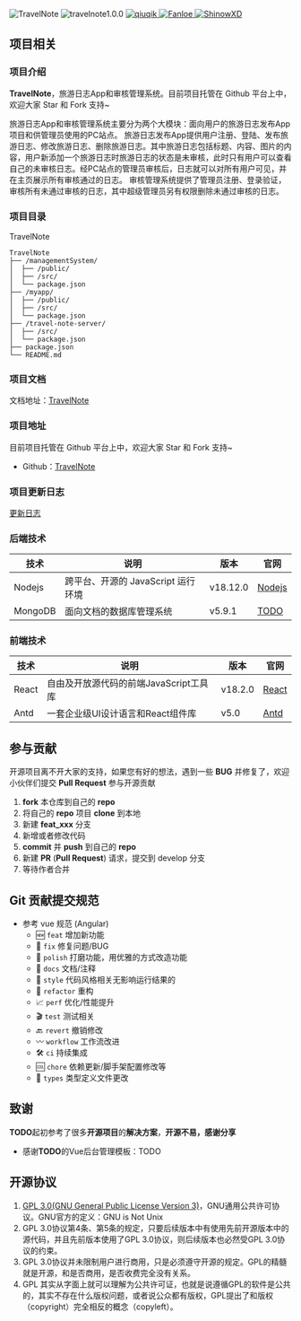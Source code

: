 <p>
  <img src="https://img.shields.io/badge/TravelNote-green" alt="TravelNote"/>
  <img src="https://img.shields.io/badge/travelnote-1.0.0-blue" alt="travelnote1.0.0"/>
  <a target="_blank" href="https://github.com/qiuqik">
    <img src="https://img.shields.io/badge/Author-qiuqik-ff69b4" alt="qiuqik">
  </a>
  <a target="_blank" href="https://github.com/Fanloe">
    <img src="https://img.shields.io/badge/Author-Fanloe-5569b4" alt="Fanloe">
  </a>
  <a target="_blank" href="https://github.com/ShinowXD">
    <img src="https://img.shields.io/badge/Author-ShinowXD-77efb4" alt="ShinowXD">
  </a>
</p>

## 项目相关

### 项目介绍

**TravelNote**，旅游日志App和审核管理系统。目前项目托管在 Github 平台上中，欢迎大家 Star 和 Fork 支持~

旅游日志App和审核管理系统主要分为两个大模块：面向用户的旅游日志发布App项目和供管理员使用的PC站点。
旅游日志发布App提供用户注册、登陆、发布旅游日志、修改旅游日志、删除旅游日志。其中旅游日志包括标题、内容、图片的内容，用户新添加一个旅游日志时旅游日志的状态是未审核，此时只有用户可以查看自己的未审核日志。经PC站点的管理员审核后，日志就可以对所有用户可见，并在主页展示所有审核通过的日志。
审核管理系统提供了管理员注册、登录验证，审核所有未通过审核的日志，其中超级管理员另有权限删除未通过审核的日志。

### 项目目录

TravelNote
```
TravelNote 
├── /managementSystem/
│  ├── /public/
│  ├── /src/
│  └── package.json
├── /myapp/
│  ├── /public/
│  ├── /src/
│  └── package.json
├── /travel-note-server/
│  ├── /src/
│  └── package.json
├── package.json
└── README.md

```


### 项目文档

文档地址：[TravelNote](https://github.com/Fanloe/TravelNote)

### 项目地址

目前项目托管在 Github 平台上中，欢迎大家 Star 和 Fork 支持~

- Github：[TravelNote](https://github.com/Fanloe/TravelNote)


### 项目更新日志
[更新日志](https://github.com/Fanloe/TravelNote/pulse)

### 后端技术

| 技术             | 说明           | 版本      | 官网                                         |
|----------------|--------------|---------|--------------------------------------------|
| Nodejs     | 跨平台、开源的 JavaScript 运行环境 | v18.12.0   | [Nodejs](https://nodejs.org/en)     |
| MongoDB     | 面向文档的数据库管理系统 | v5.9.1   | [TODO](https://www.mongodb.com/zh-cn)     |

### 前端技术

| 技术     | 说明      | 版本     | 官网                 |
|--------|---------|--------|--------------------|
| React | 自由及开放源代码的前端JavaScript工具库 | v18.2.0 | [React](https://react.dev/) |
| Antd | 一套企业级UI设计语言和React组件库 | v5.0 | [Antd](https://ant-design.antgroup.com/index-cn/) |




## 参与贡献

开源项目离不开大家的支持，如果您有好的想法，遇到一些 **BUG** 并修复了，欢迎小伙伴们提交 **Pull Request** 参与开源贡献

1. **fork** 本仓库到自己的 **repo**
2. 将自己的 **repo** 项目 **clone** 到本地
3. 新建 **feat_xxx** 分支
4. 新增或者修改代码
5. **commit** 并 **push** 到自己的 **repo**
6. 新建 **PR** (**Pull Request**) 请求，提交到 develop 分支
7. 等待作者合并

## Git 贡献提交规范
- 参考 vue 规范 (Angular) 
  - 🆕 `feat` 增加新功能
  - 🐞 `fix` 修复问题/BUG
  - 🧽 `polish` 打磨功能，用优雅的方式改造功能
  - 📝 `docs` 文档/注释
  - 🎨 `style` 代码风格相关无影响运行结果的
  - 🧬 `refactor` 重构
  - 📈 `perf` 优化/性能提升
  - 🎬 `test` 测试相关
  - 🔙 `revert` 撤销修改
  - 〰 `workflow` 工作流改进
  - 🛠 `ci` 持续集成
  - 🆒 `chore` 依赖更新/脚手架配置修改等
  - 💱 `types` 类型定义文件更改

## 致谢

**TODO**起初参考了很多**开源项目**的**解决方案**，**开源不易，感谢分享**

- 感谢**TODO**的Vue后台管理模板：TODO

## 开源协议

1. [GPL 3.0(GNU General Public License Version 3)](https://www.gnu.org/licenses/gpl-3.0.txt)，GNU通⽤公共许可协议。GNU官⽅的定义：GNU is
   Not Unix
2. GPL 3.0协议第4条、第5条的规定，只要后续版本中有使⽤先前开源版本中的源代码，并且先前版本使⽤了GPL 3.0协议，则后续版本也必然受GPL 3.0协议的约束。
3. GPL 3.0协议并未限制⽤户进⾏商⽤，只是必须遵守开源的规定。GPL的精髓就是开源，和是否商⽤，是否收费完全没有关系。
4. GPL 其实从字⾯上就可以理解为公共许可证，也就是说遵循GPL的软件是公共的，其实不存在什么版权问题，或者说公众都有版权，GPL提出了和版权 （copyright）完全相反的概念（copyleft）。
